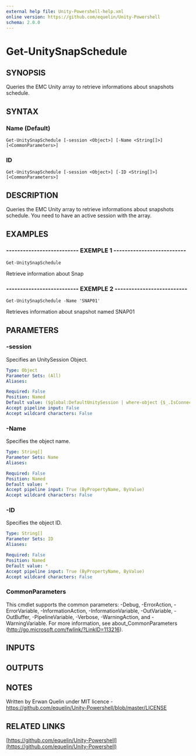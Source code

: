 ```yaml
---
external help file: Unity-Powershell-help.xml
online version: https://github.com/equelin/Unity-Powershell
schema: 2.0.0
---
```


# Get-UnitySnapSchedule

## SYNOPSIS
Queries the EMC Unity array to retrieve informations about snapshots schedule.

## SYNTAX

### Name (Default)
```
Get-UnitySnapSchedule [-session <Object>] [-Name <String[]>] [<CommonParameters>]
```

### ID
```
Get-UnitySnapSchedule [-session <Object>] [-ID <String[]>] [<CommonParameters>]
```

## DESCRIPTION
Queries the EMC Unity array to retrieve informations about snapshots schedule.
You need to have an active session with the array.

## EXAMPLES

### -------------------------- EXEMPLE 1 --------------------------
```
Get-UnitySnapSchedule
```

Retrieve information about Snap

### -------------------------- EXEMPLE 2 --------------------------
```
Get-UnitySnapSchedule -Name 'SNAP01'
```

Retrieves information about snapshot named SNAP01

## PARAMETERS

### -session
Specifies an UnitySession Object.

```yaml
Type: Object
Parameter Sets: (All)
Aliases: 

Required: False
Position: Named
Default value: ($global:DefaultUnitySession | where-object {$_.IsConnected -eq $true})
Accept pipeline input: False
Accept wildcard characters: False
```

### -Name
Specifies the object name.

```yaml
Type: String[]
Parameter Sets: Name
Aliases: 

Required: False
Position: Named
Default value: *
Accept pipeline input: True (ByPropertyName, ByValue)
Accept wildcard characters: False
```

### -ID
Specifies the object ID.

```yaml
Type: String[]
Parameter Sets: ID
Aliases: 

Required: False
Position: Named
Default value: *
Accept pipeline input: True (ByPropertyName, ByValue)
Accept wildcard characters: False
```

### CommonParameters
This cmdlet supports the common parameters: -Debug, -ErrorAction, -ErrorVariable, -InformationAction, -InformationVariable, -OutVariable, -OutBuffer, -PipelineVariable, -Verbose, -WarningAction, and -WarningVariable. For more information, see about_CommonParameters (http://go.microsoft.com/fwlink/?LinkID=113216).

## INPUTS

## OUTPUTS

## NOTES
Written by Erwan Quelin under MIT licence - https://github.com/equelin/Unity-Powershell/blob/master/LICENSE

## RELATED LINKS

[https://github.com/equelin/Unity-Powershell](https://github.com/equelin/Unity-Powershell)

